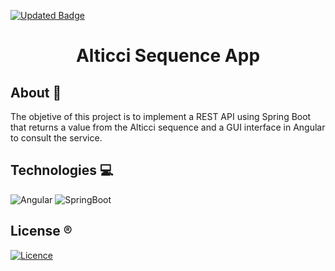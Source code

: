 [![Updated Badge](https://badges.pufler.dev/updated/MateusFS99/Alticci)](https://github.com/MateusFS99/Alticci/commits/main)

<h1 align="center">Alticci Sequence App</h1>

## About 🎯

The objetive of this project is to implement a REST API using Spring Boot that returns a value from the Alticci sequence and a GUI interface in Angular to consult the service.

## Technologies 💻

![Angular](https://img.shields.io/badge/Angular-DD0031?style=for-the-badge&logo=angular&logoColor=white)
![SpringBoot](https://img.shields.io/badge/Spring-6DB33F?style=for-the-badge&logo=spring&logoColor=white)

## License ®️

[![Licence](https://img.shields.io/github/license/Ileriayo/markdown-badges?style=for-the-badge)](./LICENSE)
